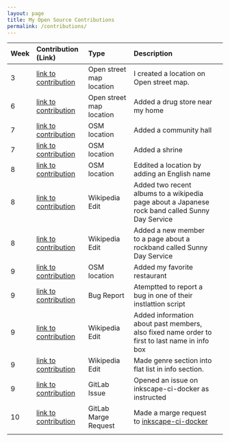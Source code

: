 ```yaml
---
layout: page
title: My Open Source Contributions
permalink: /contributions/
---
```


<!--
The first column, Contribution, must be a hyperlink to the actual contribution,
such as the Wikipedia edit or pull request, etc., with a suitable name.
Type of the contribution should be "Wikipedia edit", "OpenStreet Map feature",
"Project Documentation", "Project Code", "Blog Edit", etc.

The Description should include a brief summary of what you did.

Replace the first row below with your contribution and add new ones below it
following the same syntax.

-->





| Week | Contribution (Link)                                                                                | Type                     | Description                              |    |
|:-----|:---------------------------------------------------------------------------------------------------|:-------------------------|:-----------------------------------------|:---|
| 3    | [link to contribution](https://www.openstreetmap.org/user/Ks5810/history)                          | Open street map location | I created a location on Open street map. |    |
| 6    | [link to contribution](https://www.openstreetmap.org/changeset/81890437#map=19/34.74174/137.39309) | Open street map location | Added a drug store near my home          |    |
| 7    | [link to contribution](https://www.openstreetmap.org/changeset/82315498)                           | OSM location             | Added a community hall                   |    |
| 7    | [link to contribution](https://www.openstreetmap.org/changeset/82316134)                                                                           | OSM location  | Added a shrine |   |
| 8 | [link to contribution](https://www.openstreetmap.org/changeset/82410632#map=17/34.73589/137.40507)| OSM location|Eddited a location by adding an English name |   |
|8|[link to contribution](https://en.wikipedia.org/w/index.php?title=Sunny_Day_Service&oldid=946687467)|Wikipedia Edit|Added two recent albums to a wikipedia page about a Japanese rock band called Sunny Day Service||
8 |[link to contribution](https://en.wikipedia.org/w/index.php?title=Sunny_Day_Service&oldid=946689317)|Wikipedia Edit|Added a new member to a page about a rockband called Sunny Day Service| |
| 9 |[link to contribution](https://www.openstreetmap.org/changeset/82622696)|OSM location| Added my favorite restaurant | |
| 9 | [link to contribution ](https://lists.inkscape.org/hyperkitty/list/inkscape-devel@lists.inkscape.org/thread/ITRKF6V5WT4FDZF6PIBUOSNHD5H4YBBZ/)| Bug Report| Atemptted to report a bug in one of their instlattion script ||
| 9 | [link to contribution](https://en.wikipedia.org/w/index.php?title=Sunny_Day_Service&oldid=948035018)| Wikipedia Edit | Added information about past members, also fixed name order to first to last name in info box | |
| 9 | [link to contribution](https://en.wikipedia.org/w/index.php?title=Sunny_Day_Service&oldid=948036219)| Wikipedia Edit | Made genre section into flat list in info section.| |
| 9 | [link to contribution ](https://gitlab.com/inkscape/inkscape-ci-docker/-/issues/4)| GitLab Issue | Opened an issue on inkscape-ci-docker as instructed | |
| 10 |  [link to contribution](https://gitlab.com/inkscape/inkscape-ci-docker/-/merge_requests/9)| GitLab Marge Request | Made a marge request to [inkscape-ci-docker](https://gitlab.com/inkscape/inkscape-ci-docker) | |
| | | | | |